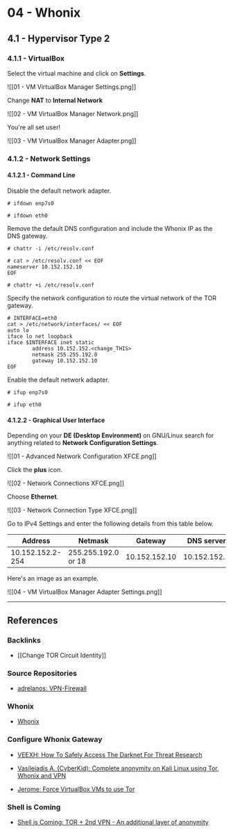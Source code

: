 # 04 - Whonix

## 4.1 - Hypervisor Type 2

### 4.1.1 - VirtualBox

Select the virtual machine and click on **Settings**.

![[01 - VM VirtualBox Manager Settings.png]]

Change **NAT** to **Internal Network**

![[02 - VM VirtualBox Manager Network.png]]

You're all set user!

![[03 - VM VirtualBox Manager Adapter.png]]

### 4.1.2 - Network Settings

#### 4.1.2.1 - Command Line

Disable the default network adapter.

```
# ifdown enp7s0

# ifdown eth0
```

Remove the default DNS configuration and include the Whonix IP as the DNS gateway.

```
# chattr -i /etc/resolv.conf

# cat > /etc/resolv.conf << EOF
nameserver 10.152.152.10
EOF

# chattr +i /etc/resolv.conf
```

Specify the network configuration to route the virtual network of the TOR gateway.

```
# INTERFACE=eth0
cat > /etc/network/interfaces/ << EOF
auto lo
iface lo net loopback
iface $INTERFACE inet static
		address 10.152.152.<change_THIS>
		netmask 255.255.192.0
		gateway 10.152.152.10
EOF
```

Enable the default network adapter.

```
# ifup enp7s0

# ifup eth0
```

#### 4.1.2.2 - Graphical User Interface

Depending on your **DE (Desktop Environment)** on GNU/Linux search for anything related to **Network Configuration Settings**.

![[01 - Advanced Network Configuration XFCE.png]]

Click the **plus** icon.

![[02 - Network Connections XFCE.png]]

Choose **Ethernet**.

![[03 - Network Connection Type XFCE.png]]

Go to IPv4 Settings and enter the following details from this table below.

| Address          | Netmask             | Gateway       | DNS servers   |
| ---------------- | ------------------- | ------------- | ------------- |
| 10.152.152.2-254 | 255.255.192.0 or 18 | 10.152.152.10 | 10.152.152.10 |

Here's an image as an example.

![[04 - VM VirtualBox Manager Adapter Settings.png]]

---
## References

### Backlinks

- [[Change TOR Circuit Identity]]

### Source Repositories

- [adrelanos: VPN-Firewall](https://github.com/adrelanos/VPN-Firewall)

### Whonix

- [Whonix](https://www.whonix.org/)

### Configure Whonix Gateway

- [VEEXH: How To Safely Access The Darknet For Threat Research](https://medium.com/the-sleuth-sheet/how-to-safely-access-the-darknet-for-threat-research-89047bfc3cbb)

- [Vasileiadis A. (CyberKid): Complete anonymity on Kali Linux using Tor, Whonix and VPN](https://medium.com/@redfanatic7/complete-anonymity-on-kali-linux-using-tor-whonix-and-vpn-16cf9aa2ebdc)

- [Jerome: Force VirtualBox VMs to use Tor](https://fr33tux.org/post/redirect-vm-to-tor/)

### Shell is Coming

- [Shell is Coming:  TOR + 2nd VPN - An additional layer of anonymity](https://www.shelliscoming.com/2013/07/tor-2nd-vpn-additional-layer-of.html)